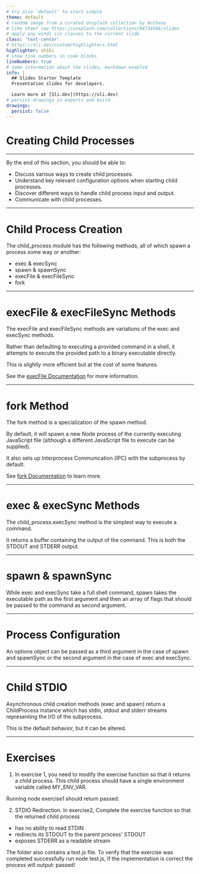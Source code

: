 ```yaml
---
# try also 'default' to start simple
theme: default
# random image from a curated Unsplash collection by Anthony
# like them? see https://unsplash.com/collections/94734566/slidev
# apply any windi css classes to the current slide
class: 'text-center'
# https://sli.dev/custom/highlighters.html
highlighter: shiki
# show line numbers in code blocks
lineNumbers: true
# some information about the slides, markdown enabled
info: |
  ## Slidev Starter Template
  Presentation slides for developers.

  Learn more at [Sli.dev](https://sli.dev)
# persist drawings in exports and build
drawings:
  persist: false
---
```


# Creating Child Processes

---

By the end of this section, you should be able to:

- Discuss various ways to create child processes.
- Understand key relevant configuration options when starting child processes.
- Discover different ways to handle child process input and output.
- Communicate with child processes.

---

# Child Process Creation

The child_process module has the following methods, all of which spawn a process some way or another:

- exec & execSync
- spawn & spawnSync
- execFile & execFileSync
- fork

---

# execFile & execFileSync Methods

<v-clicks>

The execFile and execFileSync methods are variations of the exec and execSync methods. 

Rather than defaulting to executing a provided command in a shell, it attempts to execute the provided path to a binary executable directly. 

This is slightly more efficient but at the cost of some features. 

See the [execFile Documentation](https://nodejs.org/dist/latest-v12.x/docs/api/child_process.html#child_process_child_process_execfile_file_args_options_callback) for more information.

</v-clicks>

---

# fork Method

<v-clicks>

The fork method is a specialization of the spawn method.

By default, it will spawn a new Node process of the currently executing JavaScript file (although a different JavaScript file to execute can be supplied).
 
It also sets up Interprocess Communication (IPC) with the subprocess by default. 

See [fork Documentation](https://nodejs.org/dist/latest-v12.x/docs/api/child_process.html#child_process_child_process_fork_modulepath_args_options) to learn more.

</v-clicks>

---

# exec & execSync Methods

The child_process.execSync method is the simplest way to execute a command.

It returns a buffer containing the output of the command. This is both the STDOUT and STDERR output.

---

# spawn & spawnSync

While exec and execSync take a full shell command, spawn takes the executable path as the first argument and then an array of flags that should be passed to the command as second argument.

---

# Process Configuration

An options object can be passed as a third argument in the case of spawn and spawnSync or the second argument in the case of exec and execSync.

---

# Child STDIO

Asynchronous child creation methods (exec and spawn) return a ChildProcess instance which has stdin, stdout and stderr streams representing the I/O of the subprocess.

This is the default behavior, but it can be altered.

---

# Exercises

1. In exercise 1, you need to modify the exercise function so that it returns a child process. This child process should have a single environment variable called MY_ENV_VAR. 

Running node exercise1 should return passed.

2. STDIO Redirection. In exercise2, Complete the exercise function so that the returned child process

- has no ability to read STDIN
- redirects its STDOUT to the parent process' STDOUT
- exposes STDERR as a readable stream

The folder also contains a test.js file. To verify that the exercise was completed successfully run node test.js, if the implementation is correct the process will output: passed!